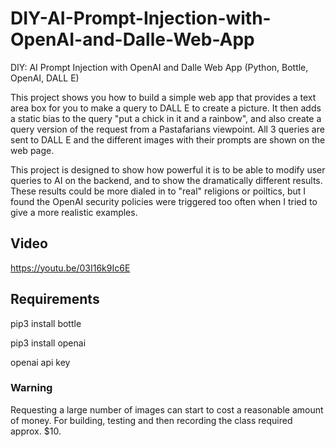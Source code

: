 # DIY-AI-Prompt-Injection-with-OpenAI-and-Dalle-Web-App
DIY: AI Prompt Injection with OpenAI and Dalle Web App (Python, Bottle, OpenAI, DALL E)

This project shows you how to build a simple web app that provides a text area box for you to make a query to DALL E to create a picture.  It then adds a static bias to the query "put a chick in it and a rainbow", and also create a query version of the request from a Pastafarians viewpoint.  All 3 queries are sent to DALL E and the different images with their prompts are shown on the web page.

This project is designed to show how powerful it is to be able to modify user queries to AI on the backend, and to show the dramatically different results.  These results could be more dialed in to "real" religions or poiltics, but I found the OpenAI security policies were triggered too often when I tried to give a more realistic examples.


## Video

https://youtu.be/03I16k9Ic6E


## Requirements
pip3 install bottle

pip3 install openai

openai api key

### Warning

Requesting a large number of images can start to cost a reasonable amount of money.  For building, testing and then recording the class required approx. $10.
